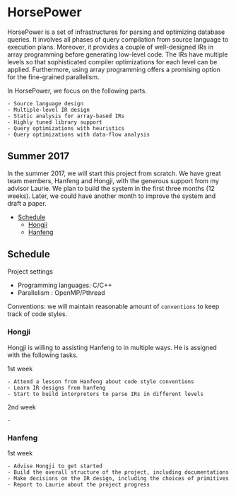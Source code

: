 # HorsePower

HorsePower is a set of infrastructures for parsing and optimizing database queries.
It involves all phases of query compilation from source language to execution
plans.  Moreover, it provides a couple of well-designed IRs in array programming
before generating low-level code.  The IRs have multiple levels so that
sophisticated compiler optimizations for each level can be applied.
Furthermore, using array programming offers a promising option for the
fine-grained parallelism.

In HorsePower, we focus on the following parts.

    - Source language design
    - Multiple-level IR design
    - Static analysis for array-based IRs
    - Highly tuned library support
    - Query optimizations with heuristics
    - Query optimizations with data-flow analysis

## Summer 2017

In the summer 2017, we will start this project from scratch. We have great team
members, Hanfeng and Hongji, with the generous support from my advisor Laurie.
We plan to build the system in the first three months (12 weeks). Later, we
could have another month to improve the system and draft a paper.

- [Schedule](#schedule)
  + [Hongji](#hongji)
  + [Hanfeng](#hanfeng)

## Schedule

Project settings

   - Programming languages: C/C++ 
   - Parallelism          : OpenMP/Pthread

Conventions: we will maintain reasonable amount of `conventions` to keep track of code styles.

### Hongji

Hongji is willing to assisting Hanfeng to in multiple ways.  He is assigned
with the following tasks.

1st week

    - Attend a lesson from Hanfeng about code style conventions
    - Learn IR designs from hanfeng
    - Start to build interpreters to parse IRs in different levels

2nd week

    - 

### Hanfeng

1st week

    - Advise Hongji to get started
    - Build the overall structure of the project, including documentations
    - Make decisions on the IR design, including the choices of primitives
    - Report to Laurie about the project progress


